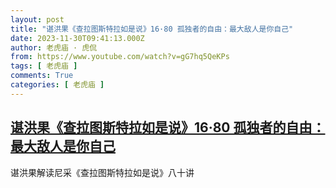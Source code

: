 ```yaml
---
layout: post
title: "谌洪果《查拉图斯特拉如是说》16·80 孤独者的自由：最大敌人是你自己"
date: 2023-11-30T09:41:13.000Z
author: 老虎庙 · 虎侃
from: https://www.youtube.com/watch?v=gG7hq5QeKPs
tags: [ 老虎庙 ]
comments: True
categories: [ 老虎庙 ]
---
```

<!--1701337273000-->
[谌洪果《查拉图斯特拉如是说》16·80 孤独者的自由：最大敌人是你自己](https://www.youtube.com/watch?v=gG7hq5QeKPs)
------

<div>
谌洪果解读尼采《查拉图斯特拉如是说》八十讲
</div>

